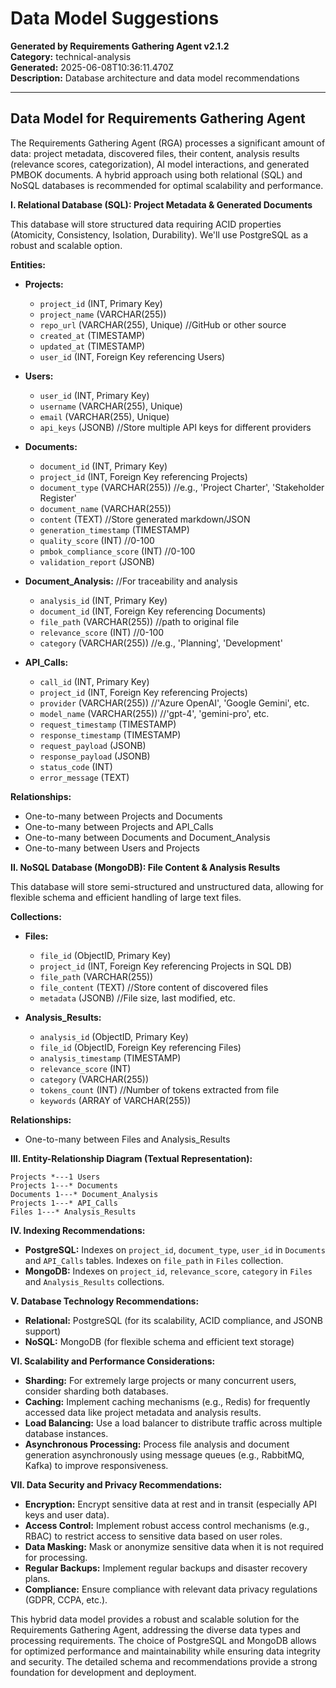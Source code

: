 # Data Model Suggestions

**Generated by Requirements Gathering Agent v2.1.2**  
**Category:** technical-analysis  
**Generated:** 2025-06-08T10:36:11.470Z  
**Description:** Database architecture and data model recommendations

---

## Data Model for Requirements Gathering Agent

The Requirements Gathering Agent (RGA) processes a significant amount of data: project metadata, discovered files, their content, analysis results (relevance scores, categorization), AI model interactions, and generated PMBOK documents.  A hybrid approach using both relational (SQL) and NoSQL databases is recommended for optimal scalability and performance.

**I. Relational Database (SQL):  Project Metadata & Generated Documents**

This database will store structured data requiring ACID properties (Atomicity, Consistency, Isolation, Durability). We'll use PostgreSQL as a robust and scalable option.

**Entities:**

* **Projects:**
    * `project_id` (INT, Primary Key)
    * `project_name` (VARCHAR(255))
    * `repo_url` (VARCHAR(255), Unique)  //GitHub or other source
    * `created_at` (TIMESTAMP)
    * `updated_at` (TIMESTAMP)
    * `user_id` (INT, Foreign Key referencing Users)

* **Users:**
    * `user_id` (INT, Primary Key)
    * `username` (VARCHAR(255), Unique)
    * `email` (VARCHAR(255), Unique)
    * `api_keys` (JSONB) //Store multiple API keys for different providers

* **Documents:**
    * `document_id` (INT, Primary Key)
    * `project_id` (INT, Foreign Key referencing Projects)
    * `document_type` (VARCHAR(255))  //e.g., 'Project Charter', 'Stakeholder Register'
    * `document_name` (VARCHAR(255))
    * `content` (TEXT) //Store generated markdown/JSON
    * `generation_timestamp` (TIMESTAMP)
    * `quality_score` (INT) //0-100
    * `pmbok_compliance_score` (INT) //0-100
    * `validation_report` (JSONB)

* **Document_Analysis:**  //For traceability and analysis
    * `analysis_id` (INT, Primary Key)
    * `document_id` (INT, Foreign Key referencing Documents)
    * `file_path` (VARCHAR(255)) //path to original file
    * `relevance_score` (INT) //0-100
    * `category` (VARCHAR(255)) //e.g., 'Planning', 'Development'

* **API_Calls:**
    * `call_id` (INT, Primary Key)
    * `project_id` (INT, Foreign Key referencing Projects)
    * `provider` (VARCHAR(255)) //'Azure OpenAI', 'Google Gemini', etc.
    * `model_name` (VARCHAR(255)) //'gpt-4', 'gemini-pro', etc.
    * `request_timestamp` (TIMESTAMP)
    * `response_timestamp` (TIMESTAMP)
    * `request_payload` (JSONB)
    * `response_payload` (JSONB)
    * `status_code` (INT)
    * `error_message` (TEXT)


**Relationships:**

* One-to-many between Projects and Documents
* One-to-many between Projects and API_Calls
* One-to-many between Documents and Document_Analysis
* One-to-many between Users and Projects


**II. NoSQL Database (MongoDB): File Content & Analysis Results**

This database will store semi-structured and unstructured data, allowing for flexible schema and efficient handling of large text files.

**Collections:**

* **Files:**
    * `file_id` (ObjectID, Primary Key)
    * `project_id` (INT, Foreign Key referencing Projects in SQL DB)
    * `file_path` (VARCHAR(255))
    * `file_content` (TEXT) //Store content of discovered files
    * `metadata` (JSONB) //File size, last modified, etc.

* **Analysis_Results:**
    * `analysis_id` (ObjectID, Primary Key)
    * `file_id` (ObjectID, Foreign Key referencing Files)
    * `analysis_timestamp` (TIMESTAMP)
    * `relevance_score` (INT)
    * `category` (VARCHAR(255))
    * `tokens_count` (INT) //Number of tokens extracted from file
    * `keywords` (ARRAY of VARCHAR(255))


**Relationships:**

* One-to-many between Files and Analysis_Results


**III. Entity-Relationship Diagram (Textual Representation):**

```
Projects *---1 Users
Projects 1---* Documents
Documents 1---* Document_Analysis
Projects 1---* API_Calls
Files 1---* Analysis_Results
```

**IV. Indexing Recommendations:**

* **PostgreSQL:**  Indexes on `project_id`, `document_type`, `user_id` in `Documents` and `API_Calls` tables.  Indexes on `file_path` in `Files` collection.
* **MongoDB:** Indexes on `project_id`, `relevance_score`, `category` in `Files` and `Analysis_Results` collections.


**V. Database Technology Recommendations:**

* **Relational:** PostgreSQL (for its scalability, ACID compliance, and JSONB support)
* **NoSQL:** MongoDB (for flexible schema and efficient text storage)


**VI. Scalability and Performance Considerations:**

* **Sharding:**  For extremely large projects or many concurrent users, consider sharding both databases.
* **Caching:** Implement caching mechanisms (e.g., Redis) for frequently accessed data like project metadata and analysis results.
* **Load Balancing:** Use a load balancer to distribute traffic across multiple database instances.
* **Asynchronous Processing:**  Process file analysis and document generation asynchronously using message queues (e.g., RabbitMQ, Kafka) to improve responsiveness.


**VII. Data Security and Privacy Recommendations:**

* **Encryption:** Encrypt sensitive data at rest and in transit (especially API keys and user data).
* **Access Control:** Implement robust access control mechanisms (e.g., RBAC) to restrict access to sensitive data based on user roles.
* **Data Masking:**  Mask or anonymize sensitive data when it is not required for processing.
* **Regular Backups:** Implement regular backups and disaster recovery plans.
* **Compliance:** Ensure compliance with relevant data privacy regulations (GDPR, CCPA, etc.).


This hybrid data model provides a robust and scalable solution for the Requirements Gathering Agent, addressing the diverse data types and processing requirements.  The choice of PostgreSQL and MongoDB allows for optimized performance and maintainability while ensuring data integrity and security.  The detailed schema and recommendations provide a strong foundation for development and deployment.
